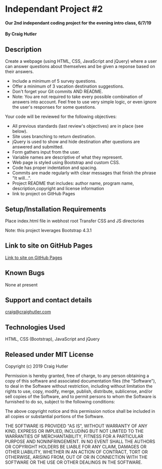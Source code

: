 # Independant Project #2

#### Our 2nd independant coding project for the evening intro class, 6/7/19

#### By Craig Hutler

## Description

Create a webpage (using HTML, CSS, JavaScript and jQuery) where a user can answer questions about themselves and be given a reponse based on their answers.

* Include a minimum of 5 survey questions.
* Offer a minimum of 3 vacation destination suggestions.
* Don't forget your Git commits AND README.
* Note: You are not required to take every possible combination of answers into account. Feel free to use very simple logic, or even ignore the user's responses for some questions.

Your code will be reviewed for the following objectives:

* All previous standards (last review's objectives) are in place (see below).
* Site uses branching to return destination.
* jQuery is used to show and hide destination after questions are answered and submitted.
* Form gathers input from the user.
* Variable names are descriptive of what they represent.
* Web page is styled using Bootstrap and custom CSS.
* Code has proper indentation and spacing.
* Commits are made regularly with clear messages that finish the phrase "It will…".
* Project README that includes: author name, program name, description,copyright and license information
* link to project on GitHub Pages

## Setup/Installation Requirements

Place index.html file in webhost root
Transfer CSS and JS directories

Note: this project leverages Bootstrap 4.3.1

## Link to site on GitHub Pages

[Link to site on GitHub Pages](https://chutler.github.io/indieproject2/ "IndieProject2")

## Known Bugs

None at present

## Support and contact details

craig@craighutler.com

## Technologies Used

HTML, CSS (Bootstrap), JavaScript and jQuery

## Released under MIT License

Copyright (c) 2019 Craig Hutler

Permission is hereby granted, free of charge, to any person obtaining a copy of this software and associated documentation files (the "Software"), to deal in the Software without restriction, including without limitation the rights to use, copy, modify, merge, publish, distribute, sublicense, and/or sell copies of the Software, and to permit persons to whom the Software is furnished to do so, subject to the following conditions:

The above copyright notice and this permission notice shall be included in all copies or substantial portions of the Software.

THE SOFTWARE IS PROVIDED "AS IS", WITHOUT WARRANTY OF ANY KIND, EXPRESS OR IMPLIED, INCLUDING BUT NOT LIMITED TO THE WARRANTIES OF MERCHANTABILITY, FITNESS FOR A PARTICULAR PURPOSE AND NONINFRINGEMENT. IN NO EVENT SHALL THE AUTHORS OR COPYRIGHT HOLDERS BE LIABLE FOR ANY CLAIM, DAMAGES OR OTHER LIABILITY, WHETHER IN AN ACTION OF CONTRACT, TORT OR OTHERWISE, ARISING FROM, OUT OF OR IN CONNECTION WITH THE SOFTWARE OR THE USE OR OTHER DEALINGS IN THE SOFTWARE.
